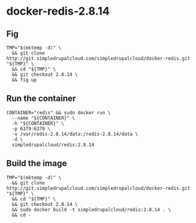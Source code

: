 # docker-redis-2.8.14

## Fig

    TMP="$(mktemp -d)" \
      && git clone http://git.simpledrupalcloud.com/simpledrupalcloud/docker-redis.git "${TMP}" \
      && cd "${TMP}" \
      && git checkout 2.8.14 \
      && fig up

## Run the container

    CONTAINER="redis" && sudo docker run \
      --name "${CONTAINER}" \
      -h "${CONTAINER}" \
      -p 6379:6379 \
      -v /var/redis-2.8.14/data:/redis-2.8.14/data \
      -d \
      simpledrupalcloud/redis:2.8.14

## Build the image

    TMP="$(mktemp -d)" \
      && git clone http://git.simpledrupalcloud.com/simpledrupalcloud/docker-redis.git "${TMP}" \
      && cd "${TMP}" \
      && git checkout 2.8.14 \
      && sudo docker build -t simpledrupalcloud/redis:2.8.14 . \
      && cd -

